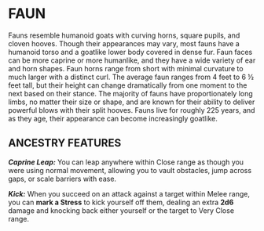 # FAUN

Fauns resemble humanoid goats with curving horns, square pupils, and cloven hooves. Though their appearances may vary, most fauns have a humanoid torso and a goatlike lower body covered in dense fur. Faun faces can be more caprine or more humanlike, and they have a wide variety of ear and horn shapes. Faun horns range from short with minimal curvature to much larger with a distinct curl. The average faun ranges from 4 feet to 6 ½ feet tall, but their height can change dramatically from one moment to the next based on their stance. The majority of fauns have proportionately long limbs, no matter their size or shape, and are known for their ability to deliver powerful blows with their split hooves. Fauns live for roughly 225 years, and as they age, their appearance can become increasingly goatlike.

## ANCESTRY FEATURES

***Caprine Leap:*** You can leap anywhere within Close range as though you were using normal movement, allowing you to vault obstacles, jump across gaps, or scale barriers with ease.

***Kick:*** When you succeed on an attack against a target within Melee range, you can **mark a Stress** to kick yourself off them, dealing an extra **2d6** damage and knocking back either yourself or the target to Very Close range.
